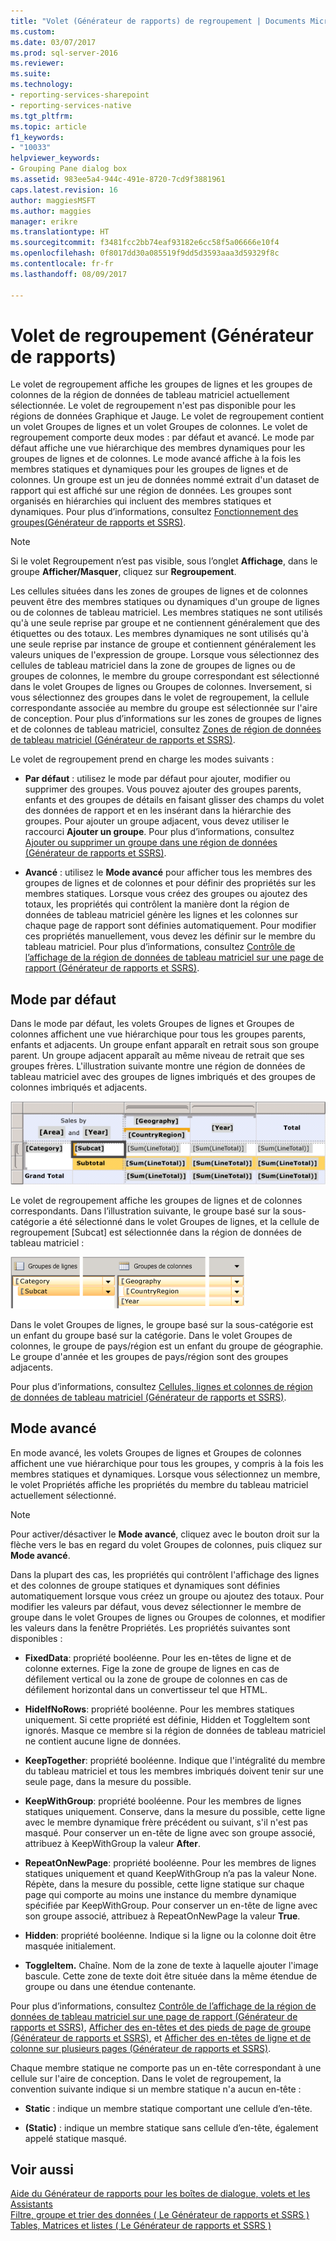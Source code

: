 ```yaml
---
title: "Volet (Générateur de rapports) de regroupement | Documents Microsoft"
ms.custom: 
ms.date: 03/07/2017
ms.prod: sql-server-2016
ms.reviewer: 
ms.suite: 
ms.technology:
- reporting-services-sharepoint
- reporting-services-native
ms.tgt_pltfrm: 
ms.topic: article
f1_keywords:
- "10033"
helpviewer_keywords:
- Grouping Pane dialog box
ms.assetid: 983ee5a4-944c-491e-8720-7cd9f3881961
caps.latest.revision: 16
author: maggiesMSFT
ms.author: maggies
manager: erikre
ms.translationtype: HT
ms.sourcegitcommit: f3481fcc2bb74eaf93182e6cc58f5a06666e10f4
ms.openlocfilehash: 0f8017dd30a085519f9dd5d3593aaa3d59329f8c
ms.contentlocale: fr-fr
ms.lasthandoff: 08/09/2017

---
```

# <a name="grouping-pane-report-builder"></a>Volet de regroupement (Générateur de rapports)
  Le volet de regroupement affiche les groupes de lignes et les groupes de colonnes de la région de données de tableau matriciel actuellement sélectionnée. Le volet de regroupement n'est pas disponible pour les régions de données Graphique et Jauge. Le volet de regroupement contient un volet Groupes de lignes et un volet Groupes de colonnes. Le volet de regroupement comporte deux modes : par défaut et avancé. Le mode par défaut affiche une vue hiérarchique des membres dynamiques pour les groupes de lignes et de colonnes. Le mode avancé affiche à la fois les membres statiques et dynamiques pour les groupes de lignes et de colonnes. Un groupe est un jeu de données nommé extrait d'un dataset de rapport qui est affiché sur une région de données. Les groupes sont organisés en hiérarchies qui incluent des membres statiques et dynamiques. Pour plus d’informations, consultez [Fonctionnement des groupes&#40;Générateur de rapports et SSRS&#41;](../../reporting-services/report-design/understanding-groups-report-builder-and-ssrs.md).  
  
> [!NOTE]  
>  Si le volet Regroupement n’est pas visible, sous l’onglet **Affichage**, dans le groupe **Afficher/Masquer**, cliquez sur **Regroupement**.  
  
 Les cellules situées dans les zones de groupes de lignes et de colonnes peuvent être des membres statiques ou dynamiques d'un groupe de lignes ou de colonnes de tableau matriciel. Les membres statiques ne sont utilisés qu'à une seule reprise par groupe et ne contiennent généralement que des étiquettes ou des totaux. Les membres dynamiques ne sont utilisés qu'à une seule reprise par instance de groupe et contiennent généralement les valeurs uniques de l'expression de groupe. Lorsque vous sélectionnez des cellules de tableau matriciel dans la zone de groupes de lignes ou de groupes de colonnes, le membre du groupe correspondant est sélectionné dans le volet Groupes de lignes ou Groupes de colonnes. Inversement, si vous sélectionnez des groupes dans le volet de regroupement, la cellule correspondante associée au membre du groupe est sélectionnée sur l'aire de conception. Pour plus d’informations sur les zones de groupes de lignes et de colonnes de tableau matriciel, consultez [Zones de région de données de tableau matriciel &#40;Générateur de rapports et SSRS&#41;](../../reporting-services/report-design/tablix-data-region-areas-report-builder-and-ssrs.md).  
  
 Le volet de regroupement prend en charge les modes suivants :  
  
-   **Par défaut** : utilisez le mode par défaut pour ajouter, modifier ou supprimer des groupes. Vous pouvez ajouter des groupes parents, enfants et des groupes de détails en faisant glisser des champs du volet des données de rapport et en les insérant dans la hiérarchie des groupes. Pour ajouter un groupe adjacent, vous devez utiliser le raccourci **Ajouter un groupe**. Pour plus d’informations, consultez [Ajouter ou supprimer un groupe dans une région de données &#40;Générateur de rapports et SSRS&#41;](../../reporting-services/report-design/add-or-delete-a-group-in-a-data-region-report-builder-and-ssrs.md).  
  
-   **Avancé** : utilisez le **Mode avancé** pour afficher tous les membres des groupes de lignes et de colonnes et pour définir des propriétés sur les membres statiques. Lorsque vous créez des groupes ou ajoutez des totaux, les propriétés qui contrôlent la manière dont la région de données de tableau matriciel génère les lignes et les colonnes sur chaque page de rapport sont définies automatiquement. Pour modifier ces propriétés manuellement, vous devez les définir sur le membre du tableau matriciel. Pour plus d’informations, consultez [Contrôle de l’affichage de la région de données de tableau matriciel sur une page de rapport &#40;Générateur de rapports et SSRS&#41;](../../reporting-services/report-design/controlling-the-tablix-data-region-display-on-a-report-page.md).  
  
## <a name="default-mode"></a>Mode par défaut  
 Dans le mode par défaut, les volets Groupes de lignes et Groupes de colonnes affichent une vue hiérarchique pour tous les groupes parents, enfants et adjacents. Un groupe enfant apparaît en retrait sous son groupe parent. Un groupe adjacent apparaît au même niveau de retrait que ses groupes frères. L'illustration suivante montre une région de données de tableau matriciel avec des groupes de lignes imbriqués et des groupes de colonnes imbriqués et adjacents.  
  
 ![Tableau matriciel, groupes de colonnes et de lignes imbriqué et adjacent](../../reporting-services/report-design/media/rs-basictablixdesigngroupingpane.gif "tableau matriciel, groupes de colonnes et de lignes imbriqué et adjacent")  
  
 Le volet de regroupement affiche les groupes de lignes et de colonnes correspondants. Dans l’illustration suivante, le groupe basé sur la sous-catégorie a été sélectionné dans le volet Groupes de lignes, et la cellule de regroupement [Subcat] est sélectionnée dans la région de données de tableau matriciel :  
  
 ![Volet de regroupement pour les groupes de lignes et de colonnes imbriqués](../../reporting-services/report-design/media/rs-basictablixdesigngroupingpanedefaultview.gif "volet de regroupement pour les groupes de lignes et de colonnes imbriqués")  
  
 Dans le volet Groupes de lignes, le groupe basé sur la sous-catégorie est un enfant du groupe basé sur la catégorie. Dans le volet Groupes de colonnes, le groupe de pays/région est un enfant du groupe de géographie. Le groupe d'année et les groupes de pays/région sont des groupes adjacents.  
  
 Pour plus d’informations, consultez [Cellules, lignes et colonnes de région de données de tableau matriciel &#40;Générateur de rapports et SSRS&#41;](../../reporting-services/report-design/tablix-data-region-cells-rows-and-columns-report-builder-and-ssrs.md).  
  
## <a name="advanced-mode"></a>Mode avancé  
 En mode avancé, les volets Groupes de lignes et Groupes de colonnes affichent une vue hiérarchique pour tous les groupes, y compris à la fois les membres statiques et dynamiques. Lorsque vous sélectionnez un membre, le volet Propriétés affiche les propriétés du membre du tableau matriciel actuellement sélectionné.  
  
> [!NOTE]  
>  Pour activer/désactiver le **Mode avancé**, cliquez avec le bouton droit sur la flèche vers le bas en regard du volet Groupes de colonnes, puis cliquez sur **Mode avancé**.  
  
 Dans la plupart des cas, les propriétés qui contrôlent l'affichage des lignes et des colonnes de groupe statiques et dynamiques sont définies automatiquement lorsque vous créez un groupe ou ajoutez des totaux. Pour modifier les valeurs par défaut, vous devez sélectionner le membre de groupe dans le volet Groupes de lignes ou Groupes de colonnes, et modifier les valeurs dans la fenêtre Propriétés. Les propriétés suivantes sont disponibles :  
  
-   **FixedData**: propriété booléenne. Pour les en-têtes de ligne et de colonne externes. Fige la zone de groupe de lignes en cas de défilement vertical ou la zone de groupe de colonnes en cas de défilement horizontal dans un convertisseur tel que HTML.  
  
-   **HideIfNoRows**: propriété booléenne. Pour les membres statiques uniquement. Si cette propriété est définie, Hidden et ToggleItem sont ignorés. Masque ce membre si la région de données de tableau matriciel ne contient aucune ligne de données.  
  
-   **KeepTogether**: propriété booléenne. Indique que l'intégralité du membre du tableau matriciel et tous les membres imbriqués doivent tenir sur une seule page, dans la mesure du possible.  
  
-   **KeepWithGroup**: propriété booléenne. Pour les membres de lignes statiques uniquement. Conserve, dans la mesure du possible, cette ligne avec le membre dynamique frère précédent ou suivant, s'il n'est pas masqué. Pour conserver un en-tête de ligne avec son groupe associé, attribuez à KeepWithGroup la valeur **After**.  
  
-   **RepeatOnNewPage**: propriété booléenne. Pour les membres de lignes statiques uniquement et quand KeepWithGroup n’a pas la valeur None. Répète, dans la mesure du possible, cette ligne statique sur chaque page qui comporte au moins une instance du membre dynamique spécifiée par KeepWithGroup. Pour conserver un en-tête de ligne avec son groupe associé, attribuez à RepeatOnNewPage la valeur **True**.  
  
-   **Hidden**: propriété booléenne. Indique si la ligne ou la colonne doit être masquée initialement.  
  
-   **ToggleItem.** Chaîne. Nom de la zone de texte à laquelle ajouter l'image bascule. Cette zone de texte doit être située dans la même étendue de groupe ou dans une étendue contenante.  
  
 Pour plus d’informations, consultez [Contrôle de l’affichage de la région de données de tableau matriciel sur une page de rapport &#40;Générateur de rapports et SSRS&#41;](../../reporting-services/report-design/controlling-the-tablix-data-region-display-on-a-report-page.md), [Afficher des en-têtes et des pieds de page de groupe &#40;Générateur de rapports et SSRS&#41;](../../reporting-services/report-design/display-headers-and-footers-with-a-group-report-builder-and-ssrs.md), et [Afficher des en-têtes de ligne et de colonne sur plusieurs pages &#40;Générateur de rapports et SSRS&#41;](../../reporting-services/report-design/display-row-and-column-headers-on-multiple-pages-report-builder-and-ssrs.md).  
  
 Chaque membre statique ne comporte pas un en-tête correspondant à une cellule sur l'aire de conception. Dans le volet de regroupement, la convention suivante indique si un membre statique n'a aucun en-tête :  
  
-   **Static** : indique un membre statique comportant une cellule d’en-tête.  
  
-   **(Static)** : indique un membre statique sans cellule d’en-tête, également appelé statique masqué.  
  
## <a name="see-also"></a>Voir aussi  
 [Aide du Générateur de rapports pour les boîtes de dialogue, volets et les Assistants](http://msdn.microsoft.com/en-us/2da24891-0b6d-4d3c-8b18-81b98752642f)   
 [Filtre, groupe et trier des données &#40; Le Générateur de rapports et SSRS &#41;](../../reporting-services/report-design/filter-group-and-sort-data-report-builder-and-ssrs.md)   
 [Tables, Matrices et listes &#40; Le Générateur de rapports et SSRS &#41;](../../reporting-services/report-design/tables-matrices-and-lists-report-builder-and-ssrs.md)  
  
  
